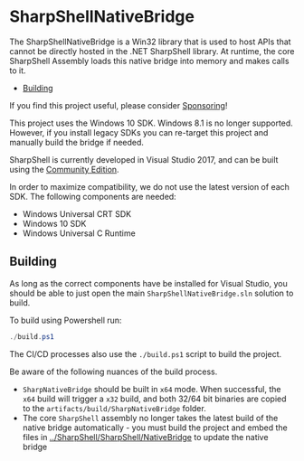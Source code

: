 # SharpShellNativeBridge

The SharpShellNativeBridge is a Win32 library that is used to host APIs that cannot be directly hosted in the .NET SharpShell library. At runtime, the core SharpShell Assembly loads this native bridge into memory and makes calls to it.

<!-- vim-markdown-toc GFM -->

* [Building](#building)

<!-- vim-markdown-toc -->

If you find this project useful, please consider [Sponsoring](https://github.com/sponsors/dwmkerr)!

This project uses the Windows 10 SDK. Windows 8.1 is no longer supported. However, if you install legacy SDKs you can re-target this project and manually build the bridge if needed.

SharpShell is currently developed in Visual Studio 2017, and can be built using the [Community Edition](https://visualstudio.microsoft.com/vs/community/).

In order to maximize compatibility, we do not use the latest version of each SDK. The following components are needed:

- Windows Universal CRT SDK
- Windows 10 SDK
- Windows Universal C Runtime

## Building

As long as the correct components have be installed for Visual Studio, you should be able to just open the main `SharpShellNativeBridge.sln` solution to build.

To build using Powershell run:

```ps1
./build.ps1
```

The CI/CD processes also use the `./build.ps1` script to build the project.

Be aware of the following nuances of the build process.

- `SharpNativeBridge` should be built in `x64` mode. When successful, the `x64` build will trigger a `x32` build, and both 32/64 bit binaries are copied to the `artifacts/build/SharpNativeBridge` folder.
- The core `SharpShell` assembly no longer takes the latest build of the native bridge automatically - you must build the project and embed the files in [../SharpShell/SharpShell/NativeBridge](../SharpShell/SharpShell/NativeBridge) to update the native bridge
